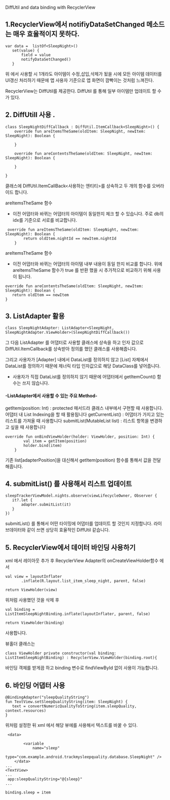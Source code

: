 DiffUtil and data binding with RecyclerView

## 1.RecyclerView에서 notifiyDataSetChanged 메소드는 매우 효율적이지 못하다.
```
var data =  listOf<SleepNight>()
   set(value) {
       field = value
       notifyDataSetChanged()
   }
```

위 에서 사용할 시 1개라도 아이템이 수정,삽입,삭제가 됬을 시에 모든 아이템 데이터를 UI갱신 처리하기 때문에
앱 사용자 기준으로 앱 화면이 깜빡이는 것처럼 느껴진다.

RecyclerView는 DiffUtil를 제공한다. DiffUtil 를 통해 일부 아이템만 업데이트 할 수가 있다.

## 2. DiffUtill 사용 . 

```                             
class SleepNightDiffCallback : DiffUtil.ItemCallback<SleepNight>() {
    override fun areItemsTheSame(oldItem: SleepNight, newItem: SleepNight): Boolean {
                                                                                
    }

    override fun areContentsTheSame(oldItem: SleepNight, newItem: SleepNight): Boolean {

    }

}
```
클래스에 DiffUtil.ItemCallBack<사용하는 엔티티>를 상속하고 두 개의 함수를 오버라이드 합니다.

areItemsTheSame 함수
- 이전 어댑터와 바뀌는 어댑터의 아이템이 동일한지 체크 할 수 있습니다.
주로 db의 idx를 기준으로 서로를 비교합니다.
 
```
 override fun areItemsTheSame(oldItem: SleepNight, newItem: SleepNight): Boolean {
        return oldItem.nightId == newItem.nightId
    }
```

areItemsTheSame 함수
- 이전 어댑터와 바뀌는 어댑터의 아이템 내부 내용이 동일 한지 비교를 합니다. 위에 areItemsTheSame 함수가
true 를 반환 했을 시 추가적으로 비교하기 위해 사용이 됩니다.

```
override fun areContentsTheSame(oldItem: SleepNight, newItem: SleepNight): Boolean {
   return oldItem == newItem
}
```


## 3. ListAdapter 활용

```
class SleepNightAdapter: ListAdapter<SleepNight, SleepNightAdapter.ViewHolder>(SleepNightDiffCallback()) 
```
그 다음 ListAdapter 를 어댑터로 사용할 클래스에 상속을 하고 인자 값으로  DiffUtil.ItemCallback를 상속받아
정의를 했던 클래스를 사용해줍니다.

그리고 사용자가 [Adapter] 내에서 DataList를 정의하지 않고 [List] 자체에서 DataList를 정의하기 때문에
제너릭 타입 인자값으로 해당 DataClass를 넣어줍니다.   
* 사용자가 직접 DataList를 정의하지 않기 때문에 어댑터에서 getItemCount() 함수는 쓰지 않습니다.

#### -ListAdapter에서 사용할 수 있는 주요 Method-

getItem(position: Int) : protected 매서드라 클래스 내부에서 구현할 때 사용합니다.
 어댑터 내 List Indexing을 할 때 활용됩니다
getCurrentList() : 어댑터가 가지고 있는 리스트를 가져올 때 사용합니다
submitList(MutableList<T> list) : 리스트 항목을 변경하고 싶을 때 사용합니다


```
override fun onBindViewHolder(holder: ViewHolder, position: Int) {
        val item = getItem(position)
        holder.bind(item)
    }
```
기존 list[adapterPosition]을 대신해서 getItem(position) 함수를 통해서 값을 전달해줍니다. 


## 4. submitList() 를 사용해서 리스트 업데이트

```
sleepTrackerViewModel.nights.observe(viewLifecycleOwner, Observer {
   it?.let {
       adapter.submitList(it)
   }
})
``` 
submitList() 를 통해서 어떤 타이밍에 어댑터를 업데이트 할 것인지 지정합니다. 라이브데이터와 같이 쓰면 상당히
효율적인 DiffUtil 같습니다.


## 5. RecyclerView에서 데이터 바인딩 사용하기

xml 에서 레이아웃 추가 후 
RecyclerView Adapter의 onCreateViewHolder함수 에서 
```
val view = layoutInflater
       .inflate(R.layout.list_item_sleep_night, parent, false)

return ViewHolder(view)
```
위처럼 사용했던 것을 삭제 후 

```
val binding =
ListItemSleepNightBinding.inflate(layoutInflater, parent, false)

return ViewHolder(binding)
```

사용합니다. 

뷰홀더 클래스는
```
class ViewHolder private constructor(val binding: ListItemSleepNightBinding) : RecyclerView.ViewHolder(binding.root){
```
바인딩 객체를 받게끔 하고 binding 변수로 findViewById 없이 사용이 가능합니다.


## 6. 바인딩 어댑터 사용


```
@BindingAdapter("sleepQualityString")
fun TextView.setSleepQualityString(item: SleepNight) {
   text = convertNumericQualityToString(item.sleepQuality, context.resources)
}
```
위처럼 설정한 뒤 xml 에서 해당 뷰에를 사용해서 
텍스트를 바꿀 수 있다.


```
 <data>

        <variable
            name="sleep"
            type="com.example.android.trackmysleepquality.database.SleepNight" />
    </data>
...
<TextView>
...
 app:sleepQualityString="@{sleep}" 
...
```
 
```
binding.sleep = item
```




 

 